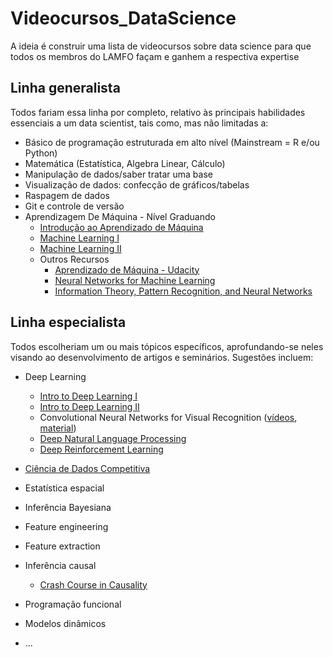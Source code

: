 # Videocursos_DataScience

A ideia é construir uma lista de videocursos sobre data science para que todos os membros do LAMFO façam e ganhem a respectiva expertise

## Linha generalista

Todos fariam essa linha por completo, relativo às principais habilidades essenciais a um data scientist, tais como, mas não limitadas a:

 - Básico de programação estruturada em alto nível (Mainstream = R e/ou Python)
 - Matemática (Estatística, Algebra Linear, Cálculo)
 - Manipulação de dados/saber tratar uma base
 - Visualização de dados: confecção de gráficos/tabelas
 - Raspagem de dados
 - Git e controle de versão
 - Aprendizagem De Máquina - Nível Graduando
     - [Introdução ao Aprendizado de Máquina](https://br.udacity.com/course/intro-to-machine-learning--ud120)
     - [Machine Learning I](https://www.coursera.org/learn/machine-learning)  
     - [Machine Learning II](https://www.youtube.com/watch?v=pid0lUH467o&list=PLE6Wd9FR--Ecf_5nCbnSQMHqORpiChfJf)
     - Outros Recursos
        - [Aprendizado de Máquina - Udacity](https://br.udacity.com/course/machine-learning--ud262)
        - [Neural Networks for Machine Learning](https://www.coursera.org/learn/neural-networks)
        - [Information Theory, Pattern Recognition, and Neural Networks](https://www.youtube.com/watch?v=BCiZc0n6COY&list=PLruBu5BI5n4aFpG32iMbdWoRVAA-Vcso6)
        

        

## Linha especialista

Todos escolheriam um ou mais tópicos específicos, aprofundando-se neles visando ao desenvolvimento de artigos e seminários. Sugestões incluem:

 - Deep Learning
     - [Intro to Deep Learning I](https://www.coursera.org/specializations/deep-learning)
     - [Intro to Deep Learning II](https://www.coursera.org/learn/intro-to-deep-learning)  
     - Convolutional Neural Networks for Visual Recognition ([vídeos](https://www.youtube.com/watch?v=NfnWJUyUJYU&list=PLkt2uSq6rBVctENoVBg1TpCC7OQi31AlC), [material](http://cs231n.stanford.edu/))  
     - [Deep Natural Language Processing](https://github.com/oxford-cs-deepnlp-2017)  
     - [Deep Reinforcement Learning](http://rll.berkeley.edu/deeprlcourse/)
     
 - [Ciência de Dados Competitiva](https://www.coursera.org/learn/competitive-data-science)
 - Estatística espacial
 - Inferência Bayesiana
 - Feature engineering
 - Feature extraction
 - Inferência causal
 	* [Crash Course in Causality](https://www.coursera.org/learn/crash-course-in-causality)
 - Programação funcional
 - Modelos dinâmicos
 - ...

